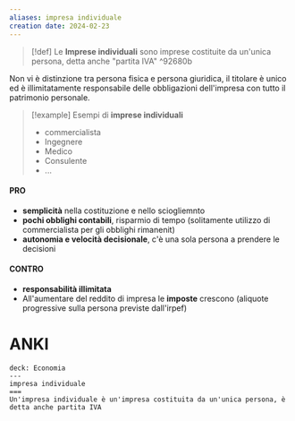 ```yaml
---
aliases: impresa individuale
creation date: 2024-02-23
---
```


>[!def]
>Le **Imprese individuali** sono imprese costituite da un'unica persona, detta anche "partita IVA"
^92680b

Non vi è distinzione tra persona fisica e persona giuridica, il titolare è unico ed è illimitatamente responsabile delle obbligazioni dell'impresa con tutto il patrimonio personale.

>[!example]
>Esempi di **imprese individuali**
>- commercialista
>- Ingegnere
>- Medico
>- Consulente
>- ...


#### PRO
- **semplicità** nella costituzione e nello sciogliemnto
- **pochi obblighi contabili**, risparmio di tempo (solitamente utilizzo di commercialista per gli obblighi rimanenit)
- **autonomia e velocità decisionale**, c'è una sola persona a prendere le decisioni

#### CONTRO
- **responsabilità illimitata**
- All'aumentare del reddito di impresa le **imposte** crescono (aliquote progressive sulla persona previste dall'irpef)


# ANKI

```anki
deck: Economia
---
impresa individuale
===
Un'impresa individuale è un'impresa costituita da un'unica persona, è detta anche partita IVA
```
